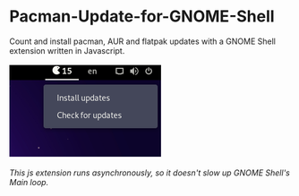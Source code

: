 # Pacman-Update-for-GNOME-Shell
Count and install pacman, AUR and flatpak updates with a GNOME Shell extension written in Javascript.
<br></br>
![ScreenShot](print.png)
<br></br>
<i>This js extension runs asynchronously, so it doesn't slow up GNOME Shell's Main loop.</i>
